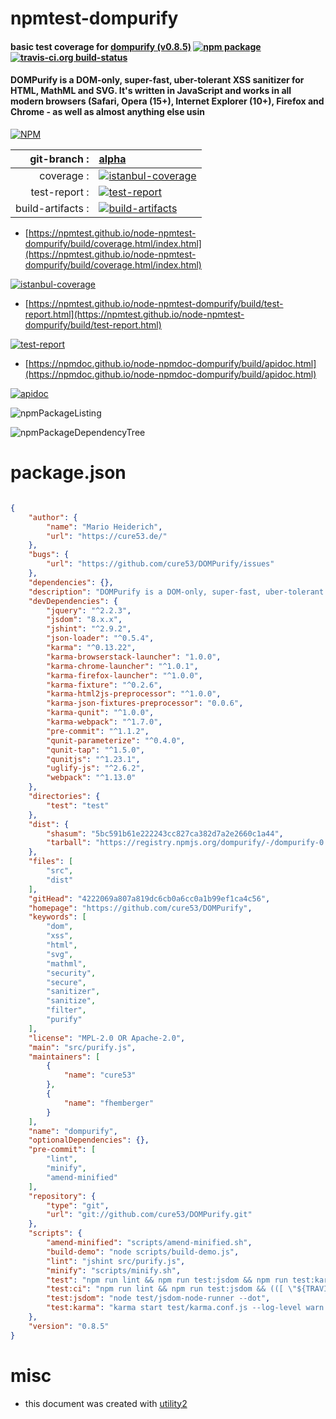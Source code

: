 # npmtest-dompurify

#### basic test coverage for  [dompurify (v0.8.5)](https://github.com/cure53/DOMPurify)  [![npm package](https://img.shields.io/npm/v/npmtest-dompurify.svg?style=flat-square)](https://www.npmjs.org/package/npmtest-dompurify) [![travis-ci.org build-status](https://api.travis-ci.org/npmtest/node-npmtest-dompurify.svg)](https://travis-ci.org/npmtest/node-npmtest-dompurify)

#### DOMPurify is a DOM-only, super-fast, uber-tolerant XSS sanitizer for HTML, MathML and SVG. It's written in JavaScript and works in all modern browsers (Safari, Opera (15+), Internet Explorer (10+), Firefox and Chrome - as well as almost anything else usin

[![NPM](https://nodei.co/npm/dompurify.png?downloads=true&downloadRank=true&stars=true)](https://www.npmjs.com/package/dompurify)

| git-branch : | [alpha](https://github.com/npmtest/node-npmtest-dompurify/tree/alpha)|
|--:|:--|
| coverage : | [![istanbul-coverage](https://npmtest.github.io/node-npmtest-dompurify/build/coverage.badge.svg)](https://npmtest.github.io/node-npmtest-dompurify/build/coverage.html/index.html)|
| test-report : | [![test-report](https://npmtest.github.io/node-npmtest-dompurify/build/test-report.badge.svg)](https://npmtest.github.io/node-npmtest-dompurify/build/test-report.html)|
| build-artifacts : | [![build-artifacts](https://npmtest.github.io/node-npmtest-dompurify/glyphicons_144_folder_open.png)](https://github.com/npmtest/node-npmtest-dompurify/tree/gh-pages/build)|

- [https://npmtest.github.io/node-npmtest-dompurify/build/coverage.html/index.html](https://npmtest.github.io/node-npmtest-dompurify/build/coverage.html/index.html)

[![istanbul-coverage](https://npmtest.github.io/node-npmtest-dompurify/build/screenCapture.buildCi.browser.%252Ftmp%252Fbuild%252Fcoverage.lib.html.png)](https://npmtest.github.io/node-npmtest-dompurify/build/coverage.html/index.html)

- [https://npmtest.github.io/node-npmtest-dompurify/build/test-report.html](https://npmtest.github.io/node-npmtest-dompurify/build/test-report.html)

[![test-report](https://npmtest.github.io/node-npmtest-dompurify/build/screenCapture.buildCi.browser.%252Ftmp%252Fbuild%252Ftest-report.html.png)](https://npmtest.github.io/node-npmtest-dompurify/build/test-report.html)

- [https://npmdoc.github.io/node-npmdoc-dompurify/build/apidoc.html](https://npmdoc.github.io/node-npmdoc-dompurify/build/apidoc.html)

[![apidoc](https://npmdoc.github.io/node-npmdoc-dompurify/build/screenCapture.buildCi.browser.%252Ftmp%252Fbuild%252Fapidoc.html.png)](https://npmdoc.github.io/node-npmdoc-dompurify/build/apidoc.html)

![npmPackageListing](https://npmtest.github.io/node-npmtest-dompurify/build/screenCapture.npmPackageListing.svg)

![npmPackageDependencyTree](https://npmtest.github.io/node-npmtest-dompurify/build/screenCapture.npmPackageDependencyTree.svg)



# package.json

```json

{
    "author": {
        "name": "Mario Heiderich",
        "url": "https://cure53.de/"
    },
    "bugs": {
        "url": "https://github.com/cure53/DOMPurify/issues"
    },
    "dependencies": {},
    "description": "DOMPurify is a DOM-only, super-fast, uber-tolerant XSS sanitizer for HTML, MathML and SVG. It's written in JavaScript and works in all modern browsers (Safari, Opera (15+), Internet Explorer (10+), Firefox and Chrome - as well as almost anything else usin",
    "devDependencies": {
        "jquery": "^2.2.3",
        "jsdom": "8.x.x",
        "jshint": "^2.9.2",
        "json-loader": "^0.5.4",
        "karma": "^0.13.22",
        "karma-browserstack-launcher": "1.0.0",
        "karma-chrome-launcher": "^1.0.1",
        "karma-firefox-launcher": "^1.0.0",
        "karma-fixture": "^0.2.6",
        "karma-html2js-preprocessor": "^1.0.0",
        "karma-json-fixtures-preprocessor": "0.0.6",
        "karma-qunit": "^1.0.0",
        "karma-webpack": "^1.7.0",
        "pre-commit": "^1.1.2",
        "qunit-parameterize": "^0.4.0",
        "qunit-tap": "^1.5.0",
        "qunitjs": "^1.23.1",
        "uglify-js": "^2.6.2",
        "webpack": "^1.13.0"
    },
    "directories": {
        "test": "test"
    },
    "dist": {
        "shasum": "5bc591b61e222243cc827ca382d7a2e2660c1a44",
        "tarball": "https://registry.npmjs.org/dompurify/-/dompurify-0.8.5.tgz"
    },
    "files": [
        "src",
        "dist"
    ],
    "gitHead": "4222069a807a819dc6cb0a6cc0a1b99ef1ca4c56",
    "homepage": "https://github.com/cure53/DOMPurify",
    "keywords": [
        "dom",
        "xss",
        "html",
        "svg",
        "mathml",
        "security",
        "secure",
        "sanitizer",
        "sanitize",
        "filter",
        "purify"
    ],
    "license": "MPL-2.0 OR Apache-2.0",
    "main": "src/purify.js",
    "maintainers": [
        {
            "name": "cure53"
        },
        {
            "name": "fhemberger"
        }
    ],
    "name": "dompurify",
    "optionalDependencies": {},
    "pre-commit": [
        "lint",
        "minify",
        "amend-minified"
    ],
    "repository": {
        "type": "git",
        "url": "git://github.com/cure53/DOMPurify.git"
    },
    "scripts": {
        "amend-minified": "scripts/amend-minified.sh",
        "build-demo": "node scripts/build-demo.js",
        "lint": "jshint src/purify.js",
        "minify": "scripts/minify.sh",
        "test": "npm run lint && npm run test:jsdom && npm run test:karma -- --browsers Firefox,Chrome",
        "test:ci": "npm run lint && npm run test:jsdom && (([ \"${TRAVIS_PULL_REQUEST}\" != \"false\" ] || [ \"${TEST_BROWSERSTACK}\" != \"true\" ]) || karma start test/karma.conf.js --log-level error --reporters dots --single-run)",
        "test:jsdom": "node test/jsdom-node-runner --dot",
        "test:karma": "karma start test/karma.conf.js --log-level warn --single-run"
    },
    "version": "0.8.5"
}
```



# misc
- this document was created with [utility2](https://github.com/kaizhu256/node-utility2)
